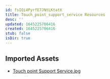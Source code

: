 ```yaml
---
id: fsIQi4PyrfE7JNtLKtatX
title: Touch_point_support_service Resources
desc: ''
updated: 1645225706416
created: 1645225706416
stub: false
isDir: true
---
```

## Imported Assets
- [Touch point Support Service.jpg](/assets/touch-point-support-service.jpg)

